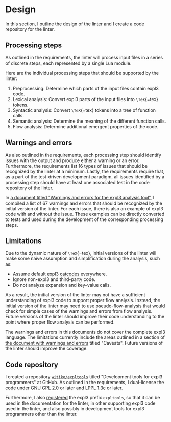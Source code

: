 # Design

In this section, I outline the design of the linter and I create a code
repository for the linter.

## Processing steps

As outlined in the requirements, the linter will process input files in a
series of discrete steps, each represented by a single Lua module.

Here are the individual processing steps that should be supported by the linter:

1. Preprocessing: Determine which parts of the input files contain expl3 code.
2. Lexical analysis: Convert expl3 parts of the input files into `\TeX`{=tex} tokens.
3. Syntactic analysis: Convert `\TeX`{=tex} tokens into a tree of function calls.
4. Semantic analysis: Determine the meaning of the different function calls.
5. Flow analysis: Determine additional emergent properties of the code.

## Warnings and errors

As also outlined in the requirements, each processing step should identify
issues with the output and produce either a warning or an error. Furthermore,
the requirements list 16 types of issues that should be recognized by the linter
at a minimum. Lastly, the requirements require that, as a part of the
test-driven development paradigm, all issues identified by a processing step
should have at least one associated test in the code repository of the linter.

In [a document titled "Warnings and errors for the expl3 analysis tool"][6],
I compiled a list of 67 warnings and errors that should be recognized by the
initial version of the linter. For each issue, there is also an example of
expl3 code with and without the issue. These examples can be directly converted
to tests and used during the development of the corresponding processing steps.

## Limitations

Due to the dynamic nature of `\TeX`{=tex}, initial versions of the linter will make some
naïve assumption and simplification during the analysis, such as:

- Assume default expl3 [catcodes][8] everywhere.
- Ignore non-expl3 and third-party code.
- Do not analyze expansion and key–value calls.

As a result, the initial version of the linter may not have a sufficient
understanding of expl3 code to support proper flow analysis. Instead, the
initial version of the linter may need to use pseudo-flow-analysis that would
check for simple cases of the warnings and errors from flow analysis. Future
versions of the linter should improve their code understanding to the point
where proper flow analysis can be performed.

The warnings and errors in this documents do not cover the complete expl3
language. The limitations currently include the areas outlined in a section
of [the document with warnings and errors][6] titled "Caveats". Future versions
of the linter should improve the coverage.

## Code repository

I created a repository [`witiko/expltools`][3] titled "Development tools for
expl3 programmers" at GitHub. As outlined in the requirements, I dual-license the code under [GNU GPL 2.0][10] or later and [LPPL 1.3c][11] or later.

Furthermore, I also [registered][7] the expl3 prefix `expltools`, so that it
can be used in the documentation for the linter, in other supporting expl3 code
used in the linter, and also possibly in development tools for expl3
programmers other than the linter.

 [1]: /Expl3-Linter-2
 [2]: /Expl3-Linter-3
 [3]: https://github.com/Witiko/expltools
 [4]: https://github.com/astoff/digestif/blob/7962d25/digestif/Parser.lua
 [5]: https://ctan.org/pkg/digestif
 [6]: https://github.com/Witiko/expltools/releases/download/2024-09-06/warnings-and-errors.pdf
 [7]: https://github.com/latex3/latex3/pull/1556
 [8]: https://en.wikibooks.org/wiki/TeX/catcode
 [9]: /Expl3-Linter-2#license-terms
 [10]: https://www.gnu.org/licenses/old-licenses/gpl-2.0.html
 [11]: https://www.latex-project.org/lppl/lppl-1-3c/